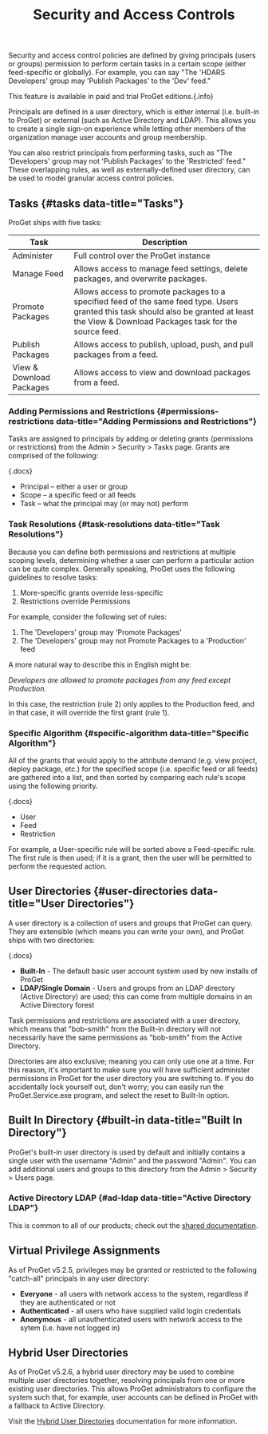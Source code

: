 ﻿---
title: Security and Access Controls
sequence: 200
keywords: proget, packages, chocolatey
---

Security and access control policies are defined by giving principals (users or groups) permission to perform certain tasks in a certain scope (either feed-specific or globally). For example, you can say "The 'HDARS Developers' group may 'Publish Packages' to the 'Dev' feed."

This feature is available in paid and trial ProGet editions.{.info}

Principals are defined in a user directory, which is either internal (i.e. built-in to ProGet) or external (such as Active Directory and LDAP). This allows you to create a single sign-on experience while letting other members of the organization manage user accounts and group membership.

You can also restrict principals from performing tasks, such as "The 'Developers' group may not 'Publish Packages' to the 'Restricted' feed." These overlapping rules, as well as externally-defined user directory, can be used to model granular access control policies.

## Tasks {#tasks data-title="Tasks"}

ProGet ships with five tasks:

|Task|Description|
|--- |--- |
|Administer|Full control over the ProGet instance|
|Manage Feed|Allows access to manage feed settings, delete packages, and overwrite packages.|
|Promote Packages|Allows access to promote packages to a specified feed of the same feed type. Users granted this task should also be granted at least the View & Download Packages task for the source feed.|
|Publish Packages|Allows access to publish, upload, push, and pull packages from a feed.|
|View & Download Packages|Allows access to view and download packages from a feed.|


### Adding Permissions and Restrictions {#permissions-restrictions data-title="Adding Permissions and Restrictions"}

Tasks are assigned to principals by adding or deleting grants (permissions or restrictions) from the Admin > Security > Tasks page. Grants are comprised of the following:

{.docs}
*   Principal – either a user or group
*   Scope – a specific feed or all feeds
*   Task – what the principal may (or may not) perform

### Task Resolutions {#task-resolutions data-title="Task Resolutions"}

Because you can define both permissions and restrictions at multiple scoping levels, determining whether a user can perform a particular action can be quite complex. Generally speaking, ProGet uses the following guidelines to resolve tasks:

1.  More-specific grants override less-specific
2.  Restrictions override Permissions

For example, consider the following set of rules:

1.  The 'Developers' group may 'Promote Packages'
2.  The 'Developers' group may not Promote Packages to a 'Production' feed

A more natural way to describe this in English might be:

_Developers are allowed to promote packages from any feed except Production._

In this case, the restriction (rule 2) only applies to the Production feed, and in that case, it will override the first grant (rule 1).

### Specific Algorithm  {#specific-algorithm data-title="Specific Algorithm"}

All of the grants that would apply to the attribute demand (e.g. view project, deploy package, etc.) for the specified scope (i.e. specific feed or all feeds) are gathered into a list, and then sorted by comparing each rule's scope using the following priority.

{.docs}
*   User
*   Feed
*   Restriction

For example, a User-specific rule will be sorted above a Feed-specific rule. The first rule is then used; if it is a grant, then the user will be permitted to perform the requested action.

## User Directories  {#user-directories data-title="User Directories"}

A user directory is a collection of users and groups that ProGet can query. They are extensible (which means you can write your own), and ProGet ships with two directories:

{.docs}
*   **Built-In** - The default basic user account system used by new installs of ProGet
*   **LDAP/Single Domain** - Users and groups from an LDAP directory (Active Directory) are used; this can come from multiple domains in an Active Directory forest

Task permissions and restrictions are associated with a user directory, which means that "bob-smith" from the Built-in directory will not necessarily have the same permissions as "bob-smith" from the Active Directory.

Directories are also exclusive; meaning you can only use one at a time. For this reason, it's important to make sure you will have sufficient administer permissions in ProGet for the user directory you are switching to. If you do accidentally lock yourself out, don't worry; you can easily run the ProGet.Service.exe program, and select the reset to Built-In option.

## Built In Directory {#built-in data-title="Built In Directory"}

ProGet's built-in user directory is used by default and initially contains a single user with the username "Admin" and the password "Admin". You can add additional users and groups to this directory from the Admin > Security > Users page.

### Active Directory LDAP {#ad-ldap data-title="Active Directory LDAP"}

This is common to all of our products; check out the [shared documentation](/support/documentation/various/ldap/ldap-active-directory).

## Virtual Privilege Assignments

As of ProGet v5.2.5, privileges may be granted or restricted to the following "catch-all" principals in any user directory:

 - **Everyone** - all users with network access to the system, regardless if they are authenticated or not
 - **Authenticated** - all users who have supplied valid login credentials
 - **Anonymous** - all unauthenticated users with network access to the sytem (i.e. have not logged in)

## Hybrid User Directories

As of ProGet v5.2.6, a hybrid user directory may be used to combine multiple user directories together, resolving principals from one or more existing user directories. This allows ProGet administrators to configure the system such that, for example, user accounts can be defined in ProGet with a fallback to Active Directory.

Visit the [Hybrid User Directories](/support/documentation/various/ldap/combining-with-built-in) documentation for more information.